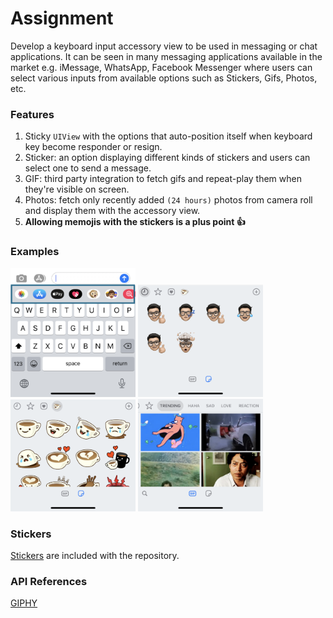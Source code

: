# Assignment

Develop a keyboard input accessory view to be used in messaging or chat applications. It can be seen in many messaging applications available in the market e.g. iMessage, WhatsApp, Facebook Messenger where users can select various inputs from available options such as Stickers, Gifs, Photos, etc.


### Features

1. Sticky `UIView` with the options that auto-position itself when keyboard key become responder or resign.
2. Sticker: an option displaying different kinds of stickers and users can select one to send a message.
3. GIF: third party integration to fetch gifs and repeat-play them when they're visible on screen.
4. Photos: fetch only recently added `(24 hours)` photos from camera roll and display them with the accessory view.
5. **Allowing memojis with the stickers is a plus point 👍**


### Examples

<img src="https://raw.githubusercontent.com/utkarshss/assignment/master/references/1.PNG" width="200px" > <img src="https://raw.githubusercontent.com/utkarshss/assignment/master/references/2.PNG" width="200px" > <img src="https://raw.githubusercontent.com/utkarshss/assignment/master/references/3.PNG" width="200px" > <img src="https://raw.githubusercontent.com/utkarshss/assignment/master/references/4.PNG" width="200px" >


### Stickers

[Stickers](https://github.com/utkarshss/assignment/tree/master/stickers) are included with the repository.


### API References

[GIPHY](https://developers.giphy.com/)
